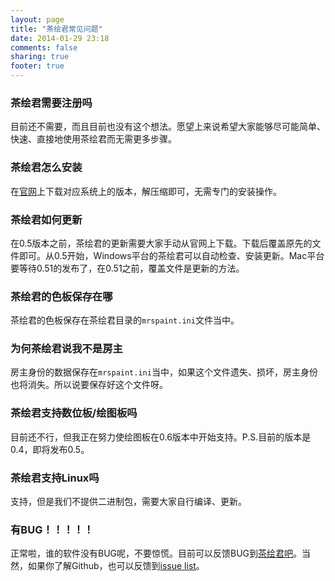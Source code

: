 ```yaml
---
layout: page
title: "茶绘君常见问题"
date: 2014-01-29 23:18
comments: false
sharing: true
footer: true
---
```



### 茶绘君需要注册吗

目前还不需要，而且目前也没有这个想法。愿望上来说希望大家能够尽可能简单、快速、直接地使用茶绘君而无需更多步骤。

### 茶绘君怎么安装

在[官网](http://mrspaint.com)上下载对应系统上的版本，解压缩即可，无需专门的安装操作。

### 茶绘君如何更新

在0.5版本之前，茶绘君的更新需要大家手动从官网上下载。下载后覆盖原先的文件即可。从0.5开始，Windows平台的茶绘君可以自动检查、安装更新。Mac平台要等待0.51的发布了，在0.51之前，覆盖文件是更新的方法。

### 茶绘君的色板保存在哪

茶绘君的色板保存在茶绘君目录的`mrspaint.ini`文件当中。

### 为何茶绘君说我不是房主

房主身份的数据保存在`mrspaint.ini`当中，如果这个文件遗失、损坏，房主身份也将消失。所以说要保存好这个文件呀。

### 茶绘君支持数位板/绘图板吗

目前还不行，但我正在努力使绘图板在0.6版本中开始支持。P.S.目前的版本是0.4，即将发布0.5。

### 茶绘君支持Linux吗

支持，但是我们不提供二进制包，需要大家自行编译、更新。

### 有BUG！！！！！

正常啦，谁的软件没有BUG呢，不要惊慌。目前可以反馈BUG到[茶绘君吧](http://tieba.baidu.com/f?kw=%B2%E8%BB%E6%BE%FD)。当然，如果你了解Github，也可以反馈到[issue list](https://github.com/liuyanghejerry/painttyWidget/issues)。
